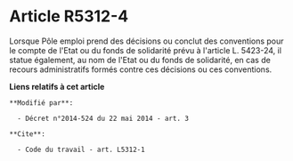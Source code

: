 # Article R5312-4

Lorsque Pôle emploi prend des décisions ou conclut des conventions pour le compte de l'Etat ou du fonds de solidarité prévu à
l'article L. 5423-24, il statue également, au nom de l'Etat ou du fonds de solidarité, en cas de recours administratifs
formés contre ces décisions ou ces conventions.

**Liens relatifs à cet article**

	**Modifié par**:

	  - Décret n°2014-524 du 22 mai 2014 - art. 3

	**Cite**:

	  - Code du travail - art. L5312-1
